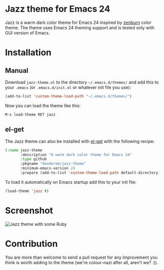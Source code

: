 # Jazz theme for Emacs 24

Jazz is a warm dark color theme for Emacs 24 inspired by [zenburn](https://github.com/bbatsov/zenburn-emacs) color theme.
The theme uses Emacs 24 theming support and is tested only with GUI version of Emacs.

# Installation

## Manual

Download `jazz-theme.el` to the directory `~/.emacs.d/themes/` and add this to your `.emacs` (or `.emacs.d/init.el` or whatever init file you use):

```lisp
(add-to-list 'custom-theme-load-path "~/.emacs.d/themes/")
```

Now you can load the theme like this:

`M-x load-theme RET jazz`

## el-get

The Jazz theme can also be installed with [el-get](https://github.com/dimitri/el-get) with the following recipe:

```lisp
(:name jazz-theme
       :description "A warm dark color theme for Emacs 24"
       :type github
       :pkgname "donderom/jazz-theme"
       :minimum-emacs-version 24
       :prepare (add-to-list 'custom-theme-load-path default-directory))
```

To load it automatically on Emacs startup add this to your init file:

```lisp
(load-theme 'jazz t)
```

# Screenshot

![Jazz theme with some Ruby](https://github.com/donderom/jazz-theme/raw/master/screenshot.png)

# Contribution

You are more than welcome to send a pull request for any improvement you think is worth adding to the theme
(we're colour-nazi after all, aren't we? :)).
